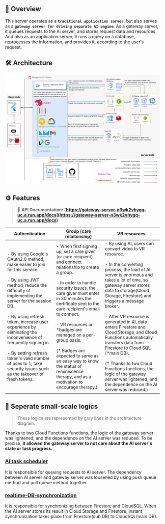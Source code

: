 ## 🔎 Overview

This server operates as a **`traditional application server`**, but also serves as a **`gateway server for driving separate AI engine`**. As a gateway server, it queues requests to the AI server, and stores request data and resources. And also as an application server, it runs a query on a database, reprocesses the information, and provides it, according to the user's request.

## 🛠 Architecture

![architecture](./docs/assets/architecture.jpg)

## ⚙️ Features

> 📲 **API Documentation: [https://gateway-server-n3wk2vhygq-uc.a.run.app/docs](https://gateway-server-n3wk2vhygq-uc.a.run.app/docs)**

| Authentication                                                                                                                                                                                                                                                                                                                                                                                                                          | Group (care relaitonship)                                                                                                                                                                                                                                                                                                                                                                                                                                                                         | VR resources                                                                                                                                                                                                                                                                                                                                                                                                                                                                                                                                                                                               |
| --------------------------------------------------------------------------------------------------------------------------------------------------------------------------------------------------------------------------------------------------------------------------------------------------------------------------------------------------------------------------------------------------------------------------------------- | ------------------------------------------------------------------------------------------------------------------------------------------------------------------------------------------------------------------------------------------------------------------------------------------------------------------------------------------------------------------------------------------------------------------------------------------------------------------------------------------------- | ---------------------------------------------------------------------------------------------------------------------------------------------------------------------------------------------------------------------------------------------------------------------------------------------------------------------------------------------------------------------------------------------------------------------------------------------------------------------------------------------------------------------------------------------------------------------------------------------------------- |
| - By using Google's OAuth2.0 method, make easier to join for this service. <br/><br/> - By using JWT method, reduce the difficulty of implementing the server for the session DB. <br/><br/>- By using refresh token, increase user experience by eliminating the inconvenience of frequently signing in. <br/><br/> - By setting refresh token's valid number of uses to 1, take security issues such as the takeover of fresh tokens. | - When first signing up, set a care giver (or care recipient) and connect relationship to create a group. <br/><br/> - In order to handle security issues, the care giver must enter in 30 minutes the certificate sent to the care recipient's email to connect. <br/><br/> - VR resources or \*badges are managed on a per-group basis. <br/><br/> (\* Badges are expected to serve as an easy way to know the status of reminiscence therapy, and as a motivation to encourage therapy.) <br/> | - By using AI, users can convert video to VR resource. <br/><br/> - In the converting process, the load of AI server is enormous and takes a lot of time, so gateway server stores data to storage(Cloud Storage, Firestore) and triggers a message broker. <br/><br/> - After VR resource is generated in AI, data enters Firestore and Cloud Storage, and Cloud Functions automatically transfers data from Firestore to Cloud SQL (\*main DB). <br/><br/> (\* Thanks to two Cloud Functions functions, the logic of the gateway server was lightened, and the dependence on the AI server was reduced.) |

## 🔧 Seperate small-scale logics

> These logics are represented by gray lines in the architecture diagram.

Thanks to two Cloud Functions functions, the logic of the gateway server was lightened, and the dependence on the AI server was reduced. To be precise, **it allowed the gateway server to not care about the AI server's state or task progress.**

### [AI task scheduler](https://github.com/RememberMe-2024-SolutionChallenge/AI-task-scheduler)

It is responsible for queuing requests to AI server. The dependency between AI server and gateway server was loosened by using push queue method and pull queue method together.

### [realtime-DB-synchronization](https://github.com/RememberMe-2024-SolutionChallenge/realtime-DB-synchronization)

It is responsible for synchronizing between Firestore and CloudSQL. When the AI server stores its result in Cloud Storage and Firestore, instant synchronization takes place from Firestore(sub DB) to CloudSQL(main DB).
